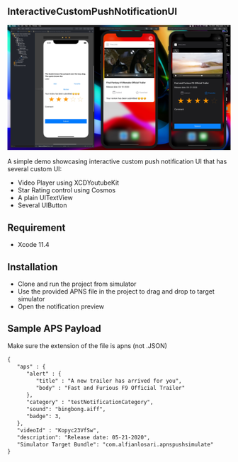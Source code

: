## InteractiveCustomPushNotificationUI

![Alt text](./promo.jpg?raw=true "Custom Push notification UI")


A simple demo showcasing interactive custom push notification UI that has several custom UI:
- Video Player using XCDYoutubeKit
- Star Rating control using Cosmos
- A plain UITextView
- Several UIButton

## Requirement

- Xcode 11.4


## Installation

- Clone and run the project from simulator
- Use the provided APNS file in the project to drag and drop to target simulator
- Open the notification preview


## Sample APS Payload

Make sure the extension of the file is apns (not .JSON)

```
{
   "aps" : {
      "alert" : {
         "title" : "A new trailer has arrived for you",
         "body" : "Fast and Furious F9 Official Trailer"
      },
      "category" : "testNotificationCategory",
      "sound": "bingbong.aiff",
      "badge": 3,
   },
   "videoId" : "Kopyc23VfSw",
   "description": "Release date: 05-21-2020",
   "Simulator Target Bundle": "com.alfianlosari.apnspushsimulate"
}
```
